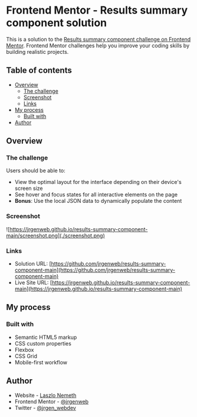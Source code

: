 # Frontend Mentor - Results summary component solution

This is a solution to the [Results summary component challenge on Frontend Mentor](https://www.frontendmentor.io/challenges/results-summary-component-CE_K6s0maV). Frontend Mentor challenges help you improve your coding skills by building realistic projects. 

## Table of contents

- [Overview](#overview)
  - [The challenge](#the-challenge)
  - [Screenshot](#screenshot)
  - [Links](#links)
- [My process](#my-process)
  - [Built with](#built-with)  
- [Author](#author)

## Overview

### The challenge

Users should be able to:

- View the optimal layout for the interface depending on their device's screen size
- See hover and focus states for all interactive elements on the page
- **Bonus**: Use the local JSON data to dynamically populate the content

### Screenshot

![https://jrgenweb.github.io/results-summary-component-main/screenshot.png](./screenshot.png)

### Links

- Solution URL: [https://github.com/jrgenweb/results-summary-component-main](https://github.com/jrgenweb/results-summary-component-main)
- Live Site URL: [https://jrgenweb.github.io/results-summary-component-main](https://jrgenweb.github.io/results-summary-component-main)

## My process

### Built with

- Semantic HTML5 markup
- CSS custom properties
- Flexbox
- CSS Grid
- Mobile-first workflow

## Author

- Website - [Laszlo Nemeth](https://jrgenweb.github.io)
- Frontend Mentor - [@jrgenweb](https://www.frontendmentor.io/profile/jrgenweb)
- Twitter - [@jrgen_webdev](https://www.twitter.com/jrgen_webdev)
